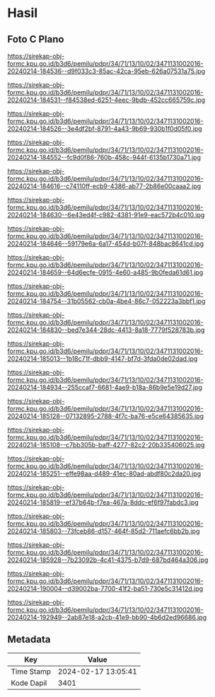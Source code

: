 # Hasil

## Foto C Plano

https://sirekap-obj-formc.kpu.go.id/b3d6/pemilu/pdpr/34/71/13/10/02/3471131002016-20240214-184536--d9f033c3-85ac-42ca-95eb-626a07531a75.jpg

https://sirekap-obj-formc.kpu.go.id/b3d6/pemilu/pdpr/34/71/13/10/02/3471131002016-20240214-184531--f84538ed-6251-4eec-9bdb-452cc665759c.jpg

https://sirekap-obj-formc.kpu.go.id/b3d6/pemilu/pdpr/34/71/13/10/02/3471131002016-20240214-184526--3e4df2bf-8791-4a43-9b69-930b1f0d05f0.jpg

https://sirekap-obj-formc.kpu.go.id/b3d6/pemilu/pdpr/34/71/13/10/02/3471131002016-20240214-184552--fc9d0f86-760b-458c-944f-6135b1730a71.jpg

https://sirekap-obj-formc.kpu.go.id/b3d6/pemilu/pdpr/34/71/13/10/02/3471131002016-20240214-184616--c74110ff-ecb9-4386-ab77-2b86e00caaa2.jpg

https://sirekap-obj-formc.kpu.go.id/b3d6/pemilu/pdpr/34/71/13/10/02/3471131002016-20240214-184630--6e43ed4f-c982-4381-91e9-eac572b4c010.jpg

https://sirekap-obj-formc.kpu.go.id/b3d6/pemilu/pdpr/34/71/13/10/02/3471131002016-20240214-184646--59179e6a-6a17-454d-b07f-848bac8641cd.jpg

https://sirekap-obj-formc.kpu.go.id/b3d6/pemilu/pdpr/34/71/13/10/02/3471131002016-20240214-184659--64d6ecfe-0915-4e60-a485-9b0feda61d61.jpg

https://sirekap-obj-formc.kpu.go.id/b3d6/pemilu/pdpr/34/71/13/10/02/3471131002016-20240214-184754--31b05562-cb0a-4be4-86c7-052223a3bbf1.jpg

https://sirekap-obj-formc.kpu.go.id/b3d6/pemilu/pdpr/34/71/13/10/02/3471131002016-20240214-184830--bed7e344-28dc-4413-8a18-7779f528783b.jpg

https://sirekap-obj-formc.kpu.go.id/b3d6/pemilu/pdpr/34/71/13/10/02/3471131002016-20240214-185013--1b18c71f-dbb9-4147-bf7d-3fda0de02dad.jpg

https://sirekap-obj-formc.kpu.go.id/b3d6/pemilu/pdpr/34/71/13/10/02/3471131002016-20240214-184934--255ccaf7-6681-4ae9-b18a-86b9e5e19d27.jpg

https://sirekap-obj-formc.kpu.go.id/b3d6/pemilu/pdpr/34/71/13/10/02/3471131002016-20240214-185128--07132895-2788-4f7c-ba76-e5ce64385635.jpg

https://sirekap-obj-formc.kpu.go.id/b3d6/pemilu/pdpr/34/71/13/10/02/3471131002016-20240214-185108--c7bb305b-baff-4277-82c2-20b335406025.jpg

https://sirekap-obj-formc.kpu.go.id/b3d6/pemilu/pdpr/34/71/13/10/02/3471131002016-20240214-185251--effe98aa-d489-41ec-80ad-abdf80c2da20.jpg

https://sirekap-obj-formc.kpu.go.id/b3d6/pemilu/pdpr/34/71/13/10/02/3471131002016-20240214-185819--ef37b64b-f7ea-467a-8ddc-ef6f97fabdc3.jpg

https://sirekap-obj-formc.kpu.go.id/b3d6/pemilu/pdpr/34/71/13/10/02/3471131002016-20240214-185803--73fceb86-d157-464f-85d2-711aefc6bb2b.jpg

https://sirekap-obj-formc.kpu.go.id/b3d6/pemilu/pdpr/34/71/13/10/02/3471131002016-20240214-185928--7b23092b-4c41-4375-b7d9-687bd464a306.jpg

https://sirekap-obj-formc.kpu.go.id/b3d6/pemilu/pdpr/34/71/13/10/02/3471131002016-20240214-190004--d39002ba-7700-41f2-ba51-730e5c31412d.jpg

https://sirekap-obj-formc.kpu.go.id/b3d6/pemilu/pdpr/34/71/13/10/02/3471131002016-20240214-192949--2ab87e18-a2cb-41e9-bb90-4b6d2ed96686.jpg


## Metadata

| Key        | Value               |
| ---------- | ------------------- |
| Time Stamp | 2024-02-17 13:05:41 |
| Kode Dapil | 3401                |




